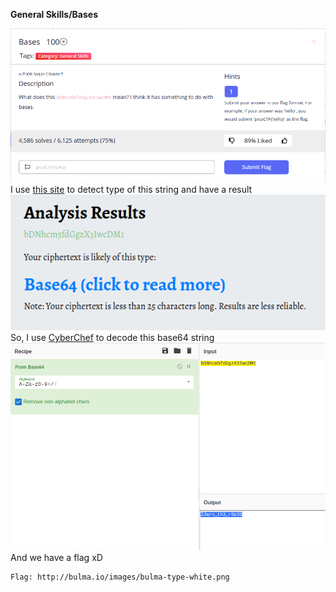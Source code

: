 **General Skills/Bases**

![](problem.png)\
I use [this site](https://www.boxentriq.com/code-breaking/cipher-identifier) to detect type of this string and have a result\
![](a.png)\
So, I use [CyberChef](https://gchq.github.io/CyberChef/) to decode this base64 string 
![](solve.png)\
And we have a flag xD
~~~
Flag: http://bulma.io/images/bulma-type-white.png
~~~
